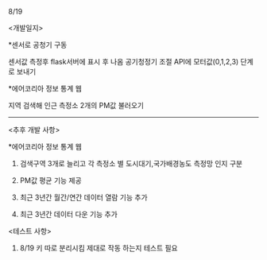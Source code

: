 8/19

<개발일지>

*센서로 공청기 구동

센서값 측정후 flask서버에 표시 후 나옴 공기청정기 조절 API에 모터값(0,1,2,3) 단계로 보내기

*에어코리아 정보 통계 웹

지역 검색해 인근 측정소 2개의 PM값 불러오기

----------------------------------------------------

<추후 개발 사항>

*에어코리아 정보 통계 웹

1. 검색구역 3개로 늘리고 각 측정소 별 도시대기,국가배경농도 측정망 인지 구분

2. PM값 평균 기능 제공

3. 최근 3년간 월간/연간 데이터 열람 기능 추가

4. 최근 3년간 데이터 다운 기능 추가

<테스트 사항>

1. 8/19 키 따로 분리시킴 제대로 작동 하는지 테스트 필요
